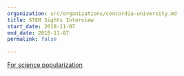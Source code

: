```yaml
---
organization: src/organizations/concordia-university.md
title: STEM Sights Interview
start_date: 2018-11-07
end_date: 2018-11-07
permalink: false

---
```

[For science popularization](https://www.concordia.ca/news/stories/2018/11/14/phd-candidate-jack-araz-finds-cracks-in-our-understanding-of-the-universe.html?c=/news/topic)